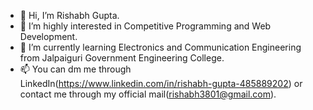 - 👋 Hi, I’m Rishabh Gupta.
- 👀 I’m highly interested in Competitive Programming and Web Development.
- 🌱 I’m currently learning Electronics and Communication Engineering from Jalpaiguri Government Engineering College.
- 📫 You can dm me through LinkedIn(https://www.linkedin.com/in/rishabh-gupta-485889202) or contact me through my official mail(rishabh3801@gmail.com).

<!---
rishabhgupta3801/rishabhgupta3801 is a ✨ special ✨ repository because its `README.md` (this file) appears on your GitHub profile.
You can click the Preview link to take a look at your changes.
--->
